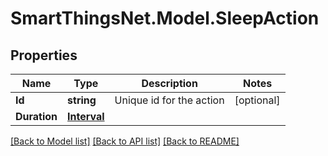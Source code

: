 # SmartThingsNet.Model.SleepAction
## Properties

Name | Type | Description | Notes
------------ | ------------- | ------------- | -------------
**Id** | **string** | Unique id for the action | [optional] 
**Duration** | [**Interval**](Interval.md) |  | 

[[Back to Model list]](../README.md#documentation-for-models) [[Back to API list]](../README.md#documentation-for-api-endpoints) [[Back to README]](../README.md)

